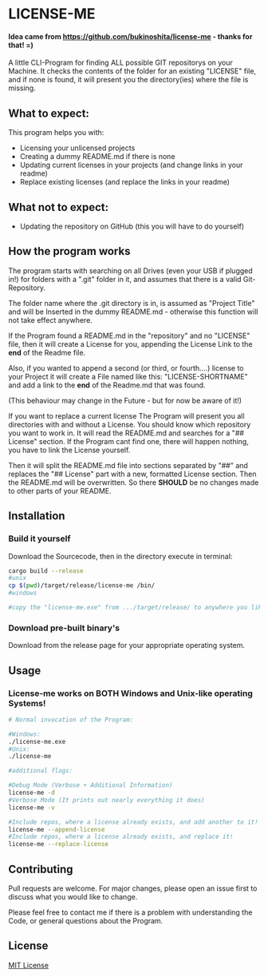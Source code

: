 # LICENSE-ME

#### Idea came from https://github.com/bukinoshita/license-me - thanks for that! =)

A little CLI-Program for finding ALL possible GIT repositorys on your Machine.
It checks the contents of the folder for an existing "LICENSE" file, and if none is found,
it will present you the directory(ies) where the file is missing.

## What to expect:
This program helps you with:

- Licensing your unlicensed projects
- Creating a dummy README.md if there is none
- Updating current licenses in your projects (and change links in your readme)
- Replace existing licenses (and replace the links in your readme)

## What not to expect:

- Updating the repository on GitHub (this you will have to do yourself)

## How the program works

The program starts with searching on all Drives (even your USB if plugged in!)
for folders with a ".git" folder in it, and assumes that there is a valid Git-Repository.

The folder name where the .git directory is in, is assumed as "Project Title" and will be Inserted
in the dummy README.md - otherwise this function will not take effect anywhere.

If the Program found a README.md in the "repository" and no "LICENSE" file, then
it will create a License for you, appending the License Link to the **end** of the Readme file.

Also, if you wanted to append a second (or third, or fourth....) license to your Project it will create a 
File named like this: "LICENSE-SHORTNAME" and add a link to the **end** of the Readme.md that was found.

(This behaviour may change in the Future - but for now be aware of it!)

If you want to replace a current license The Program will present you all directories with and without a License.
You should know which repository you want to work in. It will read the README.md and searches for
a "## License" section. If the Program cant find one, there will happen nothing, you have to link the License yourself.

Then it will split the README.md file into sections separated by "##" and replaces the "## License" part with a new, formatted
License section. Then the README.md will be overwritten. So there **SHOULD** be no changes made to other parts of your README.

## Installation

### Build it yourself
Download the Sourcecode, then in the directory execute in terminal:

```bash
cargo build --release
#unix
cp $(pwd)/target/release/license-me /bin/
#windows

#copy the "license-me.exe" from .../target/release/ to anywhere you like
```
### Download pre-built binary's

Download from the release page for your appropriate operating system.

## Usage

### License-me works on BOTH Windows and Unix-like operating Systems!
```bash
# Normal invocation of the Program:

#Windows:
./license-me.exe
#Unix:
./license-me

#additional flags:

#Debug Mode (Verbose + Additional Information)
license-me -d
#Verbose Mode (It prints out nearly everything it does)
license-me -v

#Include repos, where a license already exists, and add another to it!
license-me --append-license
#Include repos, where a license already exists, and replace it!
license-me --replace-license 
```

## Contributing
Pull requests are welcome. For major changes, please open an issue first to discuss what you would like to change.

Please feel free to contact me if there is a problem with understanding the Code, or general questions about the Program.

## License
[MIT License](https://opensource.org/licenses/MIT)
